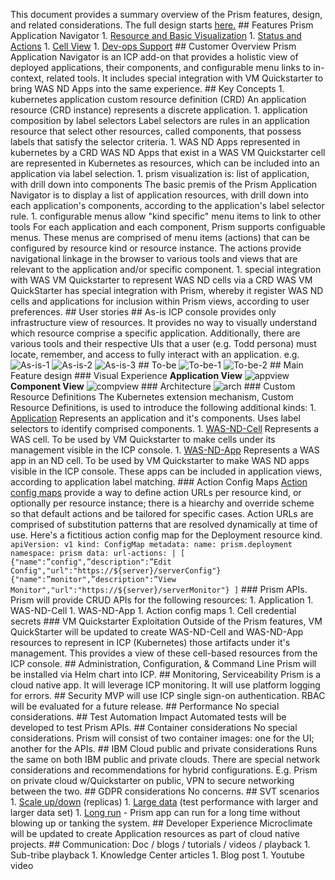 This document provides a summary overview of the Prism features, design, and related considerations. The full design starts [here.](https://github.com/kappnav/design/blob/master/README.md#prism-design) ## Features Prism Application Navigator 1. [Resource and Basic Visualization](https://bigblue.aha.io/features/ICPRIVATE-31) 1. [Status and Actions](https://bigblue.aha.io/features/ICPRIVATE-56) 1. [Cell View](https://bigblue.aha.io/features/ICPRIVATE-57) 1. [Dev-ops Support](https://bigblue.aha.io/features/ICPRIVATE-64) ## Customer Overview Prism Application Navigator is an ICP add-on that provides a holistic view of deployed applications, their components, and configurable menu links to in-context, related tools. It includes special integration with VM Quickstarter to bring WAS ND Apps into the same experience. ## Key Concepts 1. kubernetes application custom resource definition (CRD) An application resource (CRD instance) represents a discrete application. 1. application composition by label selectors Label selectors are rules in an application resource that select other resources, called components, that possess labels that satisfy the selector criteria. 1. WAS ND Apps represented in kubernetes by a CRD WAS ND Apps that exist in a WAS VM Quickstarter cell are represented in Kubernetes as resources, which can be included into an application via label selection. 1. prism visualization is: list of application, with drill down into components The basic premis of the Prism Application Navigator is to display a list of application resources, with drill down into each application's components, according to the application's label selector rule. 1. configurable menus allow "kind specific" menu items to link to other tools For each application and each component, Prism supports configuable menus. These menus are comprised of menu items (actions) that can be configured by resource kind or resource instance. The actions provide navigational linkage in the browser to various tools and views that are relevant to the application and/or specific component. 1. special integration with WAS VM Quickstarter to represent WAS ND cells via a CRD WAS VM QuickStarter has special integration with Prism, whereby it register WAS ND cells and applications for inclusion within Prism views, according to user preferences. ## User stories ## As-is ICP console provides only infrastructure view of resources. It provides no way to visually understand which resource comprise a specific application. Additionally, there are various tools and their respective UIs that a user (e.g. Todd persona) must locate, remember, and access to fully interact with an application. e.g. ![As-is-1](https://github.com/kappnav/design/blob/master/images/as-is-1.png) ![As-is-2](https://github.com/kappnav/design/blob/master/images/as-is-2.png) ![As-is-3](https://github.com/kappnav/design/blob/master/images/as-is-3.png) ## To-be ![To-be-1](https://github.com/kappnav/design/blob/master/images/to-be-1.png) ![To-be-2](https://github.com/kappnav/design/blob/master/images/to-be-2.png) ## Main Feature design ### Visual Experience **Application View** ![appview](https://github.com/kappnav/design/blob/master/images/application-table-view.png) **Component View** ![compview](https://github.com/kappnav/design/blob/master/images/component-table-view-2.png) ### Architecture ![arch](https://github.com/kappnav/design/blob/master/images/prism-component-architecture.png) ### Custom Resource Definitions The Kubernetes extension mechanism, Custom Resource Definitions, is used to introduce the following additional kinds: 1. [Application](https://github.com/kubernetes-sigs/application/blob/42782aebdc651ba13071eebd6b58d50484237b37/hack/install.yaml#L46) Represents an application and it's components. Uses label selectors to identify comprised components. 1. [WAS-ND-Cell](https://github.ibm.com/WASCloudPrivate/prism/blob/master/crds/was-nd-cell.yaml) Represents a WAS cell. To be used by VM Quickstarter to make cells under its management visible in the ICP console. 1. [WAS-ND-App](https://github.ibm.com/WASCloudPrivate/prism/blob/master/crds/was-nd-app.yaml) Represents a WAS app in an ND cell. To be used by VM Quickstarter to make WAS ND apps visible in the ICP console. These apps can be included in application views, according to application label matching. ### Action Config Maps [Action config maps](https://github.com/kappnav/design/blob/master/actions-config-maps.md) provide a way to define action URLs per resource kind, or optionally per resource instance; there is a hiearchy and override scheme so that default actions and be tailored for specific cases. Action URLs are comprised of substitution patterns that are resolved dynamically at time of use. Here's a fictitious action config map for the Deployment resource kind. ``` apiVersion: v1 kind: ConfigMap metadata: name: prism.deployment namespace: prism data: url-actions: | [ {"name":”config",”description":”Edit Config","url":"https://${server}/serverConfig"} {"name":”monitor",”description":”View Monitor","url":"https://${server}/serverMonitor"} ] ``` ### Prism APIs. Prism will provide CRUD APIs for the following resources: 1. Application 1. WAS-ND-Cell 1. WAS-ND-App 1. Action config maps 1. Cell credential secrets ### VM Quickstarter Exploitation Outside of the Prism features, VM QuickStarter will be updated to create WAS-ND-Cell and WAS-ND-App resources to represent in ICP (Kubernetes) those artifacts under it's management. This provides a view of these cell-based resources from the ICP console. ## Administration, Configuration, & Command Line Prism will be installed via Helm chart into ICP. ## Monitoring, Serviceability Prism is a cloud native app. It will leverage ICP monitoring. It will use platform logging for errors. ## Security MVP will use ICP single sign-on authentication. RBAC will be evaluated for a future release. ## Performance No special considerations. ## Test Automation Impact Automated tests will be developed to test Prism APIs. ## Container considerations No special considerations. Prism will consist of two container images: one for the UI; another for the APIs. ## IBM Cloud public and private considerations Runs the same on both IBM public and private clouds. There are special network considerations and recommendations for hybrid configurations. E.g. Prism on private cloud w/Quickstarter on public, VPN to secure networking between the two. ## GDPR considerations No concerns. ## SVT scenarios 1. [Scale up/down](https://github.ibm.com/WASCloudPrivate/roadmap/issues/620) (replicas) 1. [Large data](https://github.ibm.com/WASCloudPrivate/roadmap/issues/621) (test performance with larger and larger data set) 1. [Long run](https://github.ibm.com/WASCloudPrivate/roadmap/issues/622) - Prism app can run for a long time without blowing up or tanking the system. ## Developer Experience Microclimate will be updated to create Application resources as part of cloud native projects. ## Communication: Doc / blogs / tutorials / videos / playback 1. Sub-tribe playback 1. Knowledge Center articles 1. Blog post 1. Youtube video
